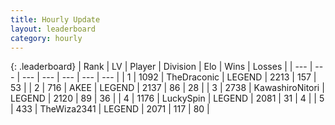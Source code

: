 ```yaml
---
title: Hourly Update
layout: leaderboard
category: hourly
---
```


{: .leaderboard}
| Rank | LV | Player | Division | Elo | Wins | Losses |
| --- | --- | --- | --- | --- | --- | --- |
| <span data-change="0">1</span> | 1092 | <span title="ID: 544310">TheDraconic</span> | LEGEND | <span data-change="0">2213</span> | <span data-change="0">157</span> | <span data-change="0">53</span> |
| <span data-change="0">2</span> | 716 | <span title="ID: 455100">AKEE</span> | LEGEND | <span data-change="0">2137</span> | <span data-change="0">86</span> | <span data-change="0">28</span> |
| <span data-change="0">3</span> | 2738 | <span title="ID: 164871">KawashiroNitori</span> | LEGEND | <span data-change="0">2120</span> | <span data-change="0">89</span> | <span data-change="0">36</span> |
| <span data-change="0">4</span> | 1176 | <span title="ID: 498412">LuckySpin</span> | LEGEND | <span data-change="0">2081</span> | <span data-change="0">31</span> | <span data-change="0">4</span> |
| <span data-change="0">5</span> | 433 | <span title="ID: 178216">TheWiza2341</span> | LEGEND | <span data-change="0">2071</span> | <span data-change="2">117</span> | <span data-change="1">80</span> |